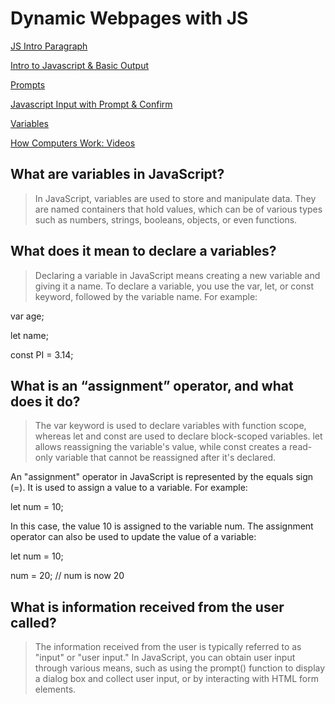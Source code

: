 # Dynamic Webpages with JS

[JS Intro Paragraph](https://developer.mozilla.org/en-US/docs/Web/JavaScript)

[Intro to Javascript & Basic Output](https://developer.mozilla.org/en-US/docs/Learn/Getting_started_with_the_web/HTML_basics)

[Prompts](https://code-maven.com/introduction-to-javascript)

[Javascript Input with Prompt & Confirm](https://code-maven.com/javascript-input-with-prompt-and-confirm)

[Variables](https://www.w3schools.com/js/js_variables.asp)

[How Computers Work: Videos](https://www.youtube.com/playlist?list=PLzdnOPI1iJNcsRwJhvksEo1tJqjIqWbN-)

## What are variables in JavaScript?
>
> In JavaScript, variables are used to store and manipulate data. They are named containers that hold values, which can be of various types such as numbers, strings, booleans, objects, or even functions.

## What does it mean to declare a variables?
>
> Declaring a variable in JavaScript means creating a new variable and giving it a name. To declare a variable, you use the var, let, or const keyword, followed by the variable name. For example:

var age;  

let name;  

const PI = 3.14;

## What is an “assignment” operator, and what does it do?
>
>The var keyword is used to declare variables with function scope, whereas let and const are used to declare block-scoped variables. let allows reassigning the variable's value, while const creates a read-only variable that cannot be reassigned after it's declared.

An "assignment" operator in JavaScript is represented by the equals sign (=). It is used to assign a value to a variable. For example:

let num = 10;  

In this case, the value 10 is assigned to the variable num. The assignment operator can also be used to update the value of a variable:  

let num = 10;  

num = 20; // num is now 20  

## What is information received from the user called?
>
>The information received from the user is typically referred to as "input" or "user input." In JavaScript, you can obtain user input through various means, such as using the prompt() function to display a dialog box and collect user input, or by interacting with HTML form elements.
